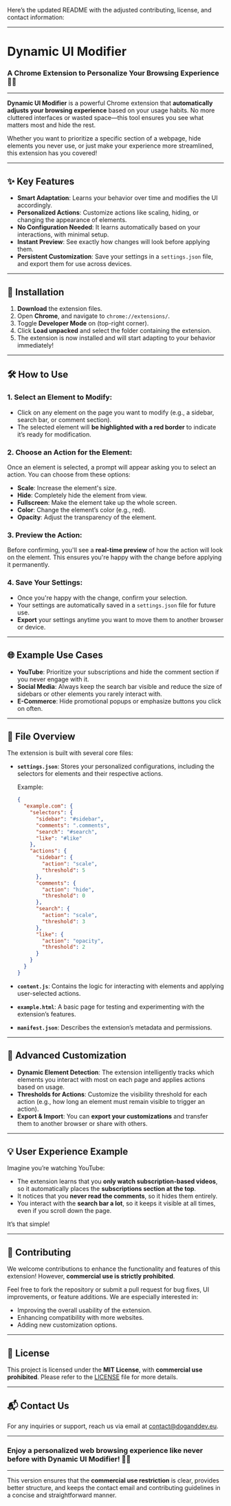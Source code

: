 Here’s the updated README with the adjusted contributing, license, and contact information:

---

# **Dynamic UI Modifier**  
### A Chrome Extension to Personalize Your Browsing Experience 🎨🔧

---

**Dynamic UI Modifier** is a powerful Chrome extension that **automatically adjusts your browsing experience** based on your usage habits. No more cluttered interfaces or wasted space—this tool ensures you see what matters most and hide the rest. 

Whether you want to prioritize a specific section of a webpage, hide elements you never use, or just make your experience more streamlined, this extension has you covered!

---

## ✨ **Key Features**

- **Smart Adaptation**: Learns your behavior over time and modifies the UI accordingly.
- **Personalized Actions**: Customize actions like scaling, hiding, or changing the appearance of elements.
- **No Configuration Needed**: It learns automatically based on your interactions, with minimal setup.
- **Instant Preview**: See exactly how changes will look before applying them.
- **Persistent Customization**: Save your settings in a `settings.json` file, and export them for use across devices.

---

## 🚀 **Installation**

1. **Download** the extension files.
2. Open **Chrome**, and navigate to `chrome://extensions/`.
3. Toggle **Developer Mode** on (top-right corner).
4. Click **Load unpacked** and select the folder containing the extension.
5. The extension is now installed and will start adapting to your behavior immediately!

---

## 🛠 **How to Use**

### 1. **Select an Element to Modify:**

- Click on any element on the page you want to modify (e.g., a sidebar, search bar, or comment section).
- The selected element will **be highlighted with a red border** to indicate it’s ready for modification.

### 2. **Choose an Action for the Element:**

Once an element is selected, a prompt will appear asking you to select an action. You can choose from these options:
- **Scale**: Increase the element's size.
- **Hide**: Completely hide the element from view.
- **Fullscreen**: Make the element take up the whole screen.
- **Color**: Change the element’s color (e.g., red).
- **Opacity**: Adjust the transparency of the element.

### 3. **Preview the Action:**

Before confirming, you'll see a **real-time preview** of how the action will look on the element. This ensures you're happy with the change before applying it permanently.

### 4. **Save Your Settings:**

- Once you're happy with the change, confirm your selection.
- Your settings are automatically saved in a `settings.json` file for future use.
- **Export** your settings anytime you want to move them to another browser or device.

---

## 🌐 **Example Use Cases**

- **YouTube**: Prioritize your subscriptions and hide the comment section if you never engage with it.
- **Social Media**: Always keep the search bar visible and reduce the size of sidebars or other elements you rarely interact with.
- **E-Commerce**: Hide promotional popups or emphasize buttons you click on often.

---

## 📂 **File Overview**

The extension is built with several core files:

- **`settings.json`**: Stores your personalized configurations, including the selectors for elements and their respective actions.
  
  Example:
  ```json
  {
    "example.com": {
      "selectors": {
        "sidebar": "#sidebar",
        "comments": ".comments",
        "search": "#search",
        "like": "#like"
      },
      "actions": {
        "sidebar": {
          "action": "scale",
          "threshold": 5
        },
        "comments": {
          "action": "hide",
          "threshold": 0
        },
        "search": {
          "action": "scale",
          "threshold": 3
        },
        "like": {
          "action": "opacity",
          "threshold": 2
        }
      }
    }
  }
  ```

- **`content.js`**: Contains the logic for interacting with elements and applying user-selected actions.

- **`example.html`**: A basic page for testing and experimenting with the extension’s features.

- **`manifest.json`**: Describes the extension’s metadata and permissions.

---

## 🧩 **Advanced Customization**

- **Dynamic Element Detection**: The extension intelligently tracks which elements you interact with most on each page and applies actions based on usage.
- **Thresholds for Actions**: Customize the visibility threshold for each action (e.g., how long an element must remain visible to trigger an action).
- **Export & Import**: You can **export your customizations** and transfer them to another browser or share with others.

---

## 💡 **User Experience Example**

Imagine you’re watching YouTube:
- The extension learns that you **only watch subscription-based videos**, so it automatically places the **subscriptions section at the top**.
- It notices that you **never read the comments**, so it hides them entirely.
- You interact with the **search bar a lot**, so it keeps it visible at all times, even if you scroll down the page.

It’s that simple!

---

## 🔧 **Contributing**

We welcome contributions to enhance the functionality and features of this extension! However, **commercial use is strictly prohibited**.

Feel free to fork the repository or submit a pull request for bug fixes, UI improvements, or feature additions. We are especially interested in:

- Improving the overall usability of the extension.
- Enhancing compatibility with more websites.
- Adding new customization options.

---

## 📄 **License**

This project is licensed under the **MIT License**, with **commercial use prohibited**. Please refer to the [LICENSE](LICENSE) file for more details.

---

## 📬 **Contact Us**

For any inquiries or support, reach us via email at [contact@doganddev.eu](mailto:contact@doganddev.eu).

---

### **Enjoy a personalized web browsing experience like never before with Dynamic UI Modifier!** 🌟🚀

---

This version ensures that the **commercial use restriction** is clear, provides better structure, and keeps the contact email and contributing guidelines in a concise and straightforward manner.
